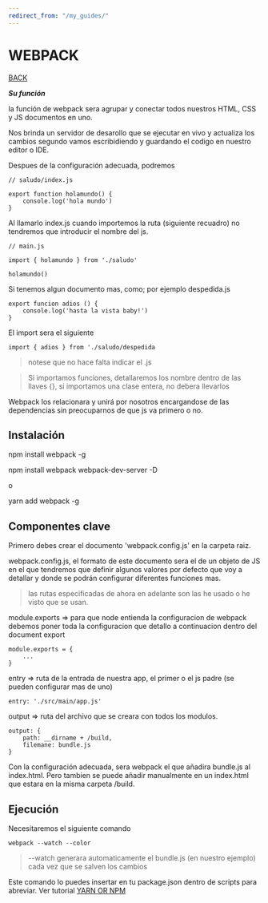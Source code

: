```yaml
---
redirect_from: "/my_guides/"
---
```


# WEBPACK

[BACK](../README.md)

***Su función***

la función de webpack sera agrupar y conectar todos nuestros HTML, CSS y JS documentos en uno.

Nos brinda un servidor de desarollo que se ejecutar en vivo y actualiza los cambios segundo vamos escribidiendo y guardando el codigo en nuestro editor o IDE.

Despues de la configuración adecuada, podremos
```
// saludo/index.js

export function holamundo() {
    console.log('hola mundo')
}
```
Al llamarlo index.js cuando importemos la ruta (siguiente recuadro) no tendremos que introducir el nombre del js.
```
// main.js

import { holamundo } from './saludo'

holamundo()
```

Si tenemos algun documento mas, como; por ejemplo despedida.js 
```
export funcion adios () {
    console.log('hasta la vista baby!')
}

```
El import sera el siguiente

    import { adios } from './saludo/despedida

> notese que no hace falta indicar el .js

> Si importamos funciones, detallaremos los nombre dentro de las llaves {}, si importamos una clase entera, no debera llevarlos

Webpack los relacionara y unirá por nosotros encargandose de las dependencias sin preocuparnos de que js va primero o no.

## Instalación

npm install webpack -g

npm install webpack webpack-dev-server -D

o

yarn add webpack -g

## Componentes clave

Primero debes crear el documento 'webpack.config.js' en la carpeta raiz.

webpack.config.js, el formato de este documento sera el de un objeto de JS en el que tendremos que definir algunos valores por defecto que voy a detallar y donde se podrán configurar diferentes funciones mas.

> las rutas especificadas de ahora en adelante son las he usado o he visto que se usan.

module.exports => para que node entienda la configuracion de webpack debemos poner toda la configuracion que detallo a continuacion dentro del document export

    module.exports = {
        ...
    }

entry => ruta de la entrada de nuestra app, el primer o el js padre (se pueden configurar mas de uno)

    entry: './src/main/app.js'

output => ruta del archivo que se creara con todos los modulos.

    output: {
        path: __dirname + /build,
        filemane: bundle.js
    }
Con la configuración adecuada, sera webpack el que añadira bundle.js al index.html. Pero tambien se puede añadir manualmente en un index.html que estara en la misma carpeta /build.

## Ejecución

Necesitaremos el siguiente comando
```
webpack --watch --color
```
> --watch generara automaticamente el bundle.js (en nuestro ejemplo) cada vez que se salven los cambios

Este comando lo puedes insertar en tu package.json dentro de scripts para abreviar. Ver tutorial [YARN OR NPM](../yarn_or_npm/README.md)
